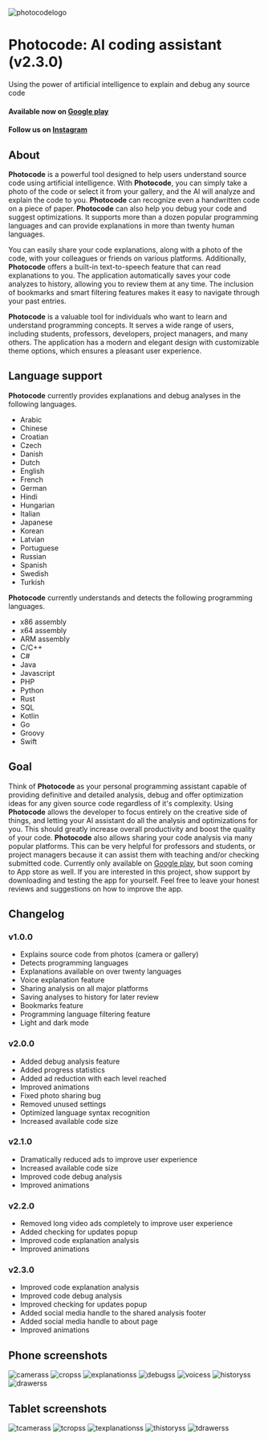 ![photocodelogo](https://play-lh.googleusercontent.com/Kue6Rb2qWia7FXfi1I3eCTbCMRjdL6f0Gr__4vJFSAS1GUE603mLZZTHSxB7QydTIvyI=w480-h960-rw)
# Photocode: AI coding assistant (v2.3.0)
Using the power of artificial intelligence to explain and debug any source code
#### Available now on [Google play](https://play.google.com/store/apps/details?id=com.thephotocode.photocode)
#### Follow us on [Instagram](https://www.instagram.com/photocode.ai/)

## About
**Photocode** is a powerful tool designed to help users understand source code using artificial intelligence. With **Photocode**, you can simply take a photo of the code or select it from your gallery, and the AI ​​will analyze and explain the code to you. **Photocode** can recognize even a handwritten code on a piece of paper. **Photocode** can also help you debug your code and suggest optimizations. It supports more than a dozen popular programming languages ​​and can provide explanations in more than twenty human languages.

You can easily share your code explanations, along with a photo of the code, with your colleagues or friends on various platforms. Additionally, **Photocode** offers a built-in text-to-speech feature that can read explanations to you. The application automatically saves your code analyzes to history, allowing you to review them at any time. The inclusion of bookmarks and smart filtering features makes it easy to navigate through your past entries.

**Photocode** is a valuable tool for individuals who want to learn and understand programming concepts. It serves a wide range of users, including students, professors, developers, project managers, and many others. The application has a modern and elegant design with customizable theme options, which ensures a pleasant user experience.

## Language support
**Photocode** currently provides explanations and debug analyses in the following languages.
+ Arabic
+ Chinese
+ Croatian
+ Czech
+ Danish
+ Dutch
+ English
+ French
+ German
+ Hindi
+ Hungarian
+ Italian
+ Japanese
+ Korean
+ Latvian
+ Portuguese
+ Russian
+ Spanish
+ Swedish
+ Turkish

**Photocode** currently understands and detects the following programming languages.
+ x86 assembly
+ x64 assembly
+ ARM assembly
+ C/C++
+ C#
+ Java
+ Javascript
+ PHP
+ Python
+ Rust
+ SQL
+ Kotlin
+ Go
+ Groovy
+ Swift

## Goal
Think of **Photocode** as your personal programming assistant capable of providing definitive and detailed analysis, debug and offer optimization ideas for any given source code regardless of it's complexity. Using **Photocode** allows the developer to focus entirely on the creative side of things, and letting your AI assistant do all the analysis and optimizations for you. This should greatly increase overall productivity and boost the quality of your code. **Photocode** also allows sharing your code analysis via many popular platforms. This can be very helpful for professors and students, or project managers because it can assist them with teaching and/or checking submitted code. Currently only available on [Google play](https://play.google.com/store/apps/details?id=com.thephotocode.photocode), but soon coming to App store as well. If you are interested in this project, show support by downloading and testing the app for yourself. Feel free to leave your honest reviews and suggestions on how to improve the app.

## Changelog
### v1.0.0
+ Explains source code from photos (camera or gallery)
+ Detects programming languages
+ Explanations available on over twenty languages
+ Voice explanation feature
+ Sharing analysis on all major platforms
+ Saving analyses to history for later review
+ Bookmarks feature
+ Programming language filtering feature
+ Light and dark mode

### v2.0.0
+ Added debug analysis feature
+ Added progress statistics
+ Added ad reduction with each level reached
+ Improved animations
+ Fixed photo sharing bug
+ Removed unused settings
+ Optimized language syntax recognition
+ Increased available code size

### v2.1.0
+ Dramatically reduced ads to improve user experience
+ Increased available code size
+ Improved code debug analysis
+ Improved animations

### v2.2.0
+ Removed long video ads completely to improve user experience
+ Added checking for updates popup
+ Improved code explanation analysis
+ Improved animations

### v2.3.0
+ Improved code explanation analysis
+ Improved code debug analysis
+ Improved checking for updates popup
+ Added social media handle to the shared analysis footer
+ Added social media handle to about page
+ Improved animations

## Phone screenshots
![camerass](https://play-lh.googleusercontent.com/zScG21Ol4GBOAhz1TcnGBYAUQOO3M95PGPbRBHHrQdRfpdwmi13y-9AQhbzk6mK2d8E=w1052-h592-rw)
![cropss](https://play-lh.googleusercontent.com/iDv9yn5l7hKijr2Wl7xWkUe8SaMPXDg_TtHDbxO2HZkCO5bGEYrUtJu7ux9LCKJbdg5u=w1052-h592-rw)
![explanationss](https://play-lh.googleusercontent.com/329FFAcozMXaAlXVHJZ47t3E2UGl3PDc5qcE4IIUbz7Xk6xxRrPH5HVER49znaIdU9g=w1052-h592-rw)
![debugss](https://play-lh.googleusercontent.com/UE4bZNV_qZPma_uNccRy_G_USr2pf4QKzwUHYny6Ac0F6B9mTVnAnrZtjW3jN0eOOPI=w1052-h592-rw)
![voicess](https://play-lh.googleusercontent.com/mzi5dFNjVCroSbpegcA0-K5ncOUbQIAYey6XlBoaXTTzL3oBjyvFZVQORCy_NnD2eI0=w1052-h592-rw)
![historyss](https://play-lh.googleusercontent.com/38a5OqOGsiQ0ANlTmu07ETNwCAFDhm9etnrEsSWxQUpAFfq_dXxoaBi9mHORRjeSlvw=w1052-h592-rw)
![drawerss](https://play-lh.googleusercontent.com/rm-Z4lG1yU6XbUqKi0pIpaN_7qHJ5HbbM0WejbIGNSRNYfurKvtWjIicCr1wwJ3rEg=w1052-h592-rw)

## Tablet screenshots
![tcamerass](https://play-lh.googleusercontent.com/WAjrwWV-FV603G5xzgZWEpfwNN1MKEANUaXpCKRlqroHiUkFg17q_k0ESSUtJN1Gr3wo=w1052-h592-rw)
![tcropss](https://play-lh.googleusercontent.com/zUZ79UEmMMP6HLMOVWs_BqL_5MGZWI1aGfPUpderjCcZE85H3egoXgDXVaCsaDC2Yjk=w1052-h592-rw)
![texplanationss](https://play-lh.googleusercontent.com/L8TSJZuHo-fS-xPeT-aRn72tc6oCDPTprfNZ7oHL1Wfxh5uh9E53f78XsWG7VPGijKY=w1052-h592-rw)
![thistoryss](https://play-lh.googleusercontent.com/xg8MlaanCyhKbFq8hFuG5Q7b1JWG2LG2ojk70elXilprOZTa1JH2MvdtPMdmFhJCLKgx=w1052-h592-rw)
![tdrawerss](https://play-lh.googleusercontent.com/c2YHcaM_WSF4VpaS7cWmnNycUkNqPY7GYWNClInDpXw7PUFYcwDeqoAWSPHMTRDaQQ=w1052-h592-rw)
